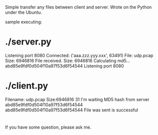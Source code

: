Simple transfer any files between client and server.
Wrote on the Python under the Ubuntu.


sample executing:
# ./server.py
Listening port 8080
Connected: ('aaa.zzz.yyy.xxx', 63491)
File: udp.pcap Size: 6946816
File received. Size: 6946816
Calculating md5...
abd85e9fdf0d504f10a97f53d6f54544
Listening port 8080

# ./client.py <filename>
Filename: udp.pcap Size:6946816
31
I'm waiting MD5 hash from server
abd85e9fdf0d504f10a97f53d6f54544
abd85e9fdf0d504f10a97f53d6f54544
File was sent is successful
#

If you have some question, please ask me.
